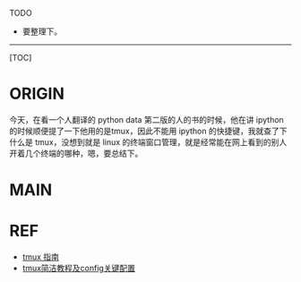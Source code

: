 TODO

* 要整理下。

---

[TOC]



# ORIGIN

今天，在看一个人翻译的 python data 第二版的人的书的时候，他在讲 ipython 的时候顺便提了一下他用的是tmux，因此不能用 ipython 的快捷键，我就查了下什么是 tmux，没想到就是 linux 的终端窗口管理，就是经常能在网上看到的别人开着几个终端的哪种，嗯，要总结下。



# MAIN







# REF

* [tmux 指南](https://wdxtub.com/2016/03/30/tmux-guide/)
* [tmux简洁教程及config关键配置](https://www.jianshu.com/p/fd3bbdba9dc9)